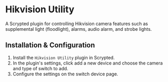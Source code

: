 # Hikvision Utility  

A Scrypted plugin for controlling Hikvision camera features such as supplemental light (floodlight), alarms, audio alarm, and strobe lights.  

## Installation & Configuration
1. Install the `Hikvision Utility` plugin in Scrypted.
2. In the plugin's settings, click add a new device and choose the camera and type of switch to add.  
3. Configure the settings on the switch device page.  